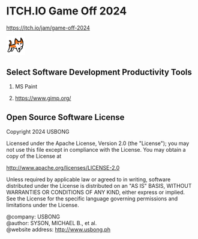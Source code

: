 # ITCH.IO Game Off 2024

https://itch.io/jam/game-off-2024

<img src="https://github.com/masarapmabuhay/game-off-2024/blob/main/notes/art/catLunge.png" width="10%">   

## Select Software Development Productivity Tools

1) MS Paint

2) https://www.gimp.org/

## Open Source Software License

Copyright 2024 USBONG

Licensed under the Apache License, Version 2.0 (the "License"); you may not use this file except in compliance with the License. You may obtain a copy of the License at

   http://www.apache.org/licenses/LICENSE-2.0
  
Unless required by applicable law or agreed to in writing, software distributed under the License is distributed on an "AS IS" BASIS, WITHOUT WARRANTIES OR CONDITIONS OF ANY KIND, either express or implied. See the License for the specific language governing permissions and limitations under the License.

@company: USBONG<br/>
@author: SYSON, MICHAEL B., et al.<br/>
@website address: http://www.usbong.ph<br/>
